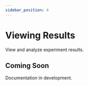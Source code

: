 ```yaml
---
sidebar_position: 4
---
```


# Viewing Results

View and analyze experiment results.

## Coming Soon

Documentation in development.
